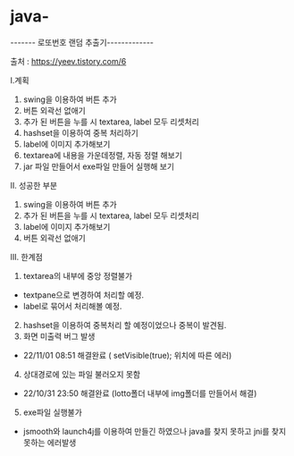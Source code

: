 # java-
------- 로또번호 랜덤 추출기-------------

출처 : https://yeev.tistory.com/6

I.계획
1. swing을 이용하여 버튼 추가
2. 버튼 외곽선 없애기
3. 추가 된 버튼을 누를 시 textarea, label 모두 리셋처리
4. hashset을 이용하여 중복 처리하기
5. label에 이미지 추가해보기
6. textarea에 내용을 가운데정렬, 자동 정렬 해보기
7. jar 파일 만들어서 exe파일 만들어 실행해 보기

II. 성공한 부분
1. swing을 이용하여 버튼 추가
2. 추가 된 버튼을 누를 시 textarea, label 모두 리셋처리
3. label에 이미지 추가해보기
4. 버튼 외곽선 없애기

III. 한계점
1. textarea의 내부에 중앙 정렬불가
* textpane으로 변경하여 처리할 예정.
* label로 묶어서 처리해볼 예정.
2. hashset을 이용하여 중복처리 할 예정이었으나 중복이 발견됨.
3. 화면 미출력 버그 발생
* 22/11/01 08:51 해결완료 ( setVisible(true); 위치에 따른 에러)
4. 상대경로에 있는 파일 불러오지 못함
* 22/10/31 23:50 해결완료 (lotto폴더 내부에 img폴더를 만들어서 해결)
5. exe파일 실행불가
* jsmooth와 launch4j를 이용하여 만들긴 하였으나 java를 찾지 못하고 jni를 찾지 못하는 에러발생
